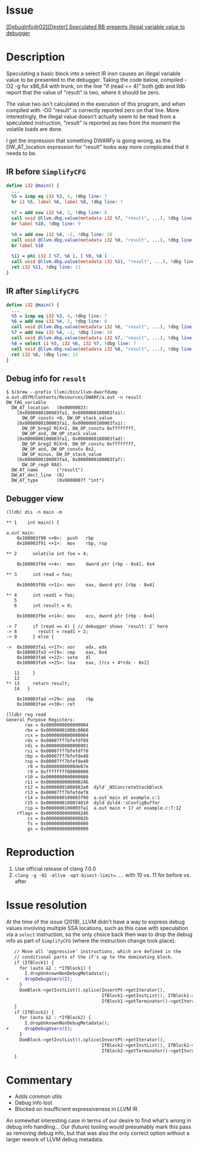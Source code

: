 # Issue

[[DebugInfo@O2][Dexter] Speculated BB presents illegal variable value to debugger](https://github.com/llvm/llvm-project/issues/38111)

# Description

Speculating a basic block into a select IR insn causes an illegal variable value
to be presented to the debugger. Taking the code below, compiled -O2 -g for
x86_64 with trunk, on the line "if (read == 4)" both gdb and lldb report that
the value of "result" is two, where it should be zero.

The value two isn't calculated in the execution of this program, and when
compiled with -O0 "result" is correctly reported zero on that line. More
interestingly, the illegal value doesn't actually seem to be read from a
speculated instruction, "result" is reported as two from the moment the volatile
loads are done.

I get the impression that something DWARFy is going wrong, as the DW_AT_location
expression for "result" looks way more complicated that it needs to be.

## IR before `SimplifyCFG`

```llvm
define i32 @main() {
  ...
  %5 = icmp eq i32 %3, 4, !dbg line: 7
  br i1 %5, label %6, label %8, !dbg line: 7

  %7 = add nsw i32 %4, 2, !dbg line: 8
  call void @llvm.dbg.value(metadata i32 %7, "result", ...), !dbg line: 6
  br label %10, !dbg line: 9

  %9 = add nsw i32 %4, -2, !dbg line: 10
  call void @llvm.dbg.value(metadata i32 %9, "result", ...), !dbg line: 6
  br label %10

  %11 = phi i32 [ %7, %6 ], [ %9, %8 ]
  call void @llvm.dbg.value(metadata i32 %11, "result", ...), !dbg line: 6
  ret i32 %11, !dbg line: 13
}
```

## IR after `SimplifyCFG`

```llvm
define i32 @main() {
  ...
  %5 = icmp eq i32 %3, 4, !dbg line: 7
  %6 = add nsw i32 %4, 2, !dbg line: 8
  call void @llvm.dbg.value(metadata i32 %6, "result", ...), !dbg line: 6
  %7 = add nsw i32 %4, -2, !dbg line: 10
  call void @llvm.dbg.value(metadata i32 %7, "result", ...), !dbg line: 6
  %8 = select i1 %5, i32 %6, i32 %7, !dbg line: 7
  call void @llvm.dbg.value(metadata i32 %8, "result", ...), !dbg line: 6
  ret i32 %8, !dbg line: 13
}
```

## Debug info for `result`

```
$ $(brew --prefix llvm)/bin/llvm-dwarfdump a.out.dSYM/Contents/Resources/DWARF/a.out -n result
DW_TAG_variable
  DW_AT_location   (0x00000023:
    [0x0000000100003fa1, 0x0000000100003fa1): 
      DW_OP_consts +0, DW_OP_stack_value
    [0x0000000100003fa1, 0x0000000100003fa1): 
      DW_OP_breg2 RCX+2, DW_OP_constu 0xffffffff, 
      DW_OP_and, DW_OP_stack_value
    [0x0000000100003fa1, 0x0000000100003fad): 
      DW_OP_breg2 RCX+0, DW_OP_constu 0xffffffff, 
      DW_OP_and, DW_OP_constu 0x2, 
      DW_OP_minus, DW_OP_stack_value
    [0x0000000100003fad, 0x0000000100003faf): 
      DW_OP_reg0 RAX)
  DW_AT_name       ("result")
  DW_AT_decl_line  (6)
  DW_AT_type       (0x0000007f "int")
```

## Debugger view

```
(lldb) dis -n main -m

** 1   	int main() {

a.out`main:
    0x100003f90 <+0>:  push   rbp
    0x100003f91 <+1>:  mov    rbp, rsp

** 2   	  volatile int foo = 4;

    0x100003f94 <+4>:  mov    dword ptr [rbp - 0x4], 0x4

** 3   	  int read = foo;

    0x100003f9b <+11>: mov    eax, dword ptr [rbp - 0x4]

** 4   	  int read1 = foo;
   5
   6   	  int result = 0;

    0x100003f9e <+14>: mov    ecx, dword ptr [rbp - 0x4]

-> 7   	  if (read == 4) { // debugger shows `result: 2` here
-> 8   	    result = read1 + 2;
-> 9   	  } else {

->  0x100003fa1 <+17>: xor    edx, edx
    0x100003fa3 <+19>: cmp    eax, 0x4
    0x100003fa6 <+22>: sete   dl
    0x100003fa9 <+25>: lea    eax, [rcx + 4*rdx - 0x2]

   11  	  }
   12
** 13  	  return result;
   14  	}

    0x100003fad <+29>: pop    rbp
    0x100003fae <+30>: ret

(lldb) reg read
General Purpose Registers:
       rax = 0x0000000000000004
       rbx = 0x00000001000c0060
       rcx = 0x0000000000000004
       rdx = 0x00007ff7bfefdf88
       rdi = 0x0000000000000001
       rsi = 0x00007ff7bfefdf78
       rbp = 0x00007ff7bfefde40
       rsp = 0x00007ff7bfefde40
        r8 = 0x00000000000de67e
        r9 = 0xffffffff00000000
       r10 = 0x0000000000000000
       r11 = 0x0000000000000246
       r12 = 0x00000001000883a0  dyld`_NSConcreteStackBlock
       r13 = 0x00007ff7bfefdef8
       r14 = 0x0000000100003f90  a.out`main at example.c:1
       r15 = 0x0000000100074010  dyld`dyld4::sConfigBuffer
       rip = 0x0000000100003fa1  a.out`main + 17 at example.c:7:12
    rflags = 0x0000000000000246
        cs = 0x000000000000002b
        fs = 0x0000000000000000
        gs = 0x0000000000000000
```

# Reproduction

1. Use official release of clang 7.0.0
2. `clang -g -02 -mllvm -opt-bisect-limit=...` with 10 vs. 11 for before vs.
   after

# Issue resolution

At the time of the issue (2018), LLVM didn't have a way to express debug values
involving multiple SSA locations, such as this case with speculation via a
`select` instruction, so the only choice back then was to drop the debug info as
part of `SimplifyCFG` (where the instruction change took place).

```diff
   // Move all 'aggressive' instructions, which are defined in the
   // conditional parts of the if's up to the dominating block.
   if (IfBlock1) {
     for (auto &I : *IfBlock1) {
       I.dropUnknownNonDebugMetadata();
+      dropDebugUsers(I);
     }
     DomBlock->getInstList().splice(InsertPt->getIterator(),
                                    IfBlock1->getInstList(), IfBlock1->begin(),
                                    IfBlock1->getTerminator()->getIterator());
   }
   if (IfBlock2) {
     for (auto &I : *IfBlock2) {
       I.dropUnknownNonDebugMetadata();
+      dropDebugUsers(I);
     }
     DomBlock->getInstList().splice(InsertPt->getIterator(),
                                    IfBlock2->getInstList(), IfBlock2->begin(),
                                    IfBlock2->getTerminator()->getIterator());
   }
```

# Commentary

* Adds common utils
* Debug info lost
* Blocked on insufficient expressiveness in LLVM IR

An somewhat interesting case in terms of our desire to find what's wrong in
debug info handling... Our (future) tooling would presumably mark this pass as
removing debug info, but that was also the only correct option without a larger
rework of LLVM debug metadata.
